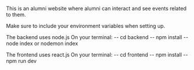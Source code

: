 This is an alumni website where alumni can interact and see events related to them. 

Make sure to include your environment variables when setting up.

The backend uses node.js 
On your terminal: 
-- cd backend
-- npm install
-- node index or nodemon index

The frontend uses react.js
On your terminal:
-- cd frontend
-- npm install
-- npm run dev
